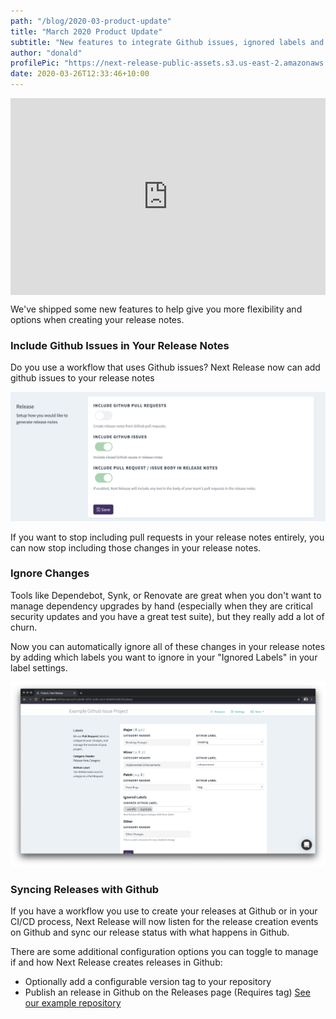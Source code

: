 ```yaml
---
path: "/blog/2020-03-product-update"
title: "March 2020 Product Update"
subtitle: "New features to integrate Github issues, ignored labels and more"
author: "donald"
profilePic: "https://next-release-public-assets.s3.us-east-2.amazonaws.com/donald_profile_pic.jpeg"
date: 2020-03-26T12:33:46+10:00
---
```


<div style="position: relative; padding-bottom: 62.5%; height: 0;"><iframe src="https://www.loom.com/embed/fb7997232c194f3fb82044fa835bf302" frameborder="0" webkitallowfullscreen mozallowfullscreen allowfullscreen style="position: absolute; top: 0; left: 0; width: 100%; height: 100%;"></iframe></div>

We've shipped some new features to help give you more flexibility and options when creating your release notes.

### Include Github Issues in Your Release Notes

Do you use a workflow that uses Github issues? Next Release now can add github issues to your release notes

![Include Github Issues in Your Release Notes](../../src/images/screenshots/include-github-issues.png)

If you want to stop including pull requests in your release notes entirely, you can now stop including those changes
in your release notes.

### Ignore Changes

Tools like Dependebot, Synk, or Renovate are great when you don't want to manage dependency upgrades by hand (especially when they are
critical security updates and you have a great test suite), but they really add a lot of churn.

Now you can automatically ignore all of these changes in your release notes by adding which labels you want to ignore
in your "Ignored Labels" in your label settings.

![Ignore Changes with labels!](../../src/images/screenshots/ignored-labels.png)

### Syncing Releases with Github

If you have a workflow you use to create your releases at Github or in your CI/CD process, Next Release will now
listen for the release creation events on Github and sync our release status with what happens in Github.

There are some additional configuration options you can toggle to manage if and how Next Release creates releases in Github:

-   Optionally add a configurable version tag to your repository
-   Publish an release in Github on the Releases page (Requires tag) [See our example repository](https://github.com/nextreleaseio/next-release/releases)
